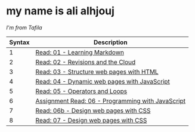 # my name is ali alhjouj
*I'm from Tafila*

| Syntax      | Description |
| ----------- | ----------- |
|   1   | [Read: 01 - Learning Markdown ](Read01)       |
| 2   | [Read: 02 - Revisions and the Cloud](Read02)        |
| 3   | [ Read: 03 - Structure web pages with HTML](Read03)  |
| 4   | [Read: 04 - Dynamic web pages with JavaScript](Read04)  |
| 5   | [ Read: 05 - Operators and Loops](Read05)  |
| 6 | [	Assignment Read: 06 - Programming with JavaScript](Read06)  |
| 7   | [ Read: 06b - Design web pages with CSS ](Read07)  |
| 8   | [  Read: 07 - Design web pages with CSS](Read08)  |
